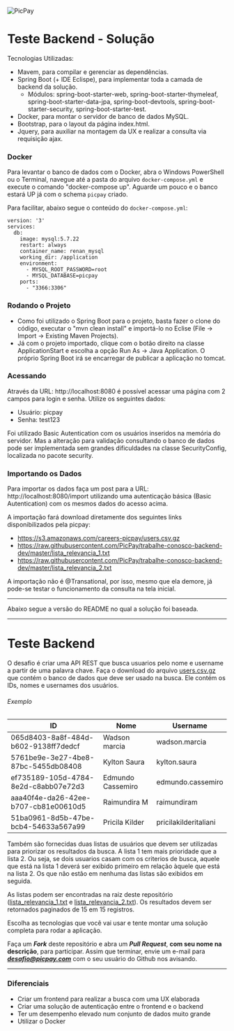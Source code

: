 ![PicPay](https://user-images.githubusercontent.com/1765696/26998603-711fcf30-4d5c-11e7-9281-0d9eb20337ad.png)

# Teste Backend - Solução

Tecnologias Utilizadas:
- Mavem, para compilar e gerenciar as dependências.
- Spring Boot (+ IDE Eclispe), para implementar toda a camada de backend da solução.
	- Módulos: spring-boot-starter-web, spring-boot-starter-thymeleaf, spring-boot-starter-data-jpa, spring-boot-devtools, spring-boot-starter-security, spring-boot-starter-test.
- Docker, para montar o servidor de banco de dados MySQL.
- Bootstrap, para o layout da página index.html.
- Jquery, para auxiliar na montagem da UX e realizar a consulta via requisição ajax.



### Docker

Para levantar o banco de dados com o Docker, abra o Windows PowerShell ou o Terminal, navegue até a pasta do arquivo `docker-compose.yml` e execute o comando "docker-compose up". Aguarde um pouco e o banco estará UP já com o schema `picpay` criado.

Para facilitar, abaixo segue o conteúdo do `docker-compose.yml`: 

```
version: '3'
services:
  db:
    image: mysql:5.7.22
    restart: always
    container_name: renan_mysql
    working_dir: /application
    environment:
      - MYSQL_ROOT_PASSWORD=root
      - MYSQL_DATABASE=picpay
    ports:
      - "3366:3306"
```



### Rodando o Projeto

- Como foi utilizado o Spring Boot para o projeto, basta fazer o clone do código, executar o "mvn clean install" e importá-lo no Eclise (File -> Import -> Existing Maven Projects).
- Já com o projeto importado, clique com o botão direito na classe ApplicationStart e escolha a opção Run As -> Java Application. O próprio Spring Boot irá se encarregar de publicar a aplicação no tomcat.



### Acessando

Através da URL: http://localhost:8080 é possível acessar uma página com 2 campos para login e senha. Utilize os seguintes dados:

- Usuário: picpay
- Senha: test123

Foi utilizado Basic Autentication com os usuários inseridos na memória do servidor. Mas a alteração para validação consultando o banco de dados pode ser implementada sem grandes dificuldades na classe SecurityConfig, localizada no pacote security.



### Importando os Dados

Para importar os dados faça um post para a URL: http://localhost:8080/import utilizando uma autenticação básica (Basic Autentication) com os mesmos dados do acesso acima.

A importação fará download diretamente dos seguintes links disponibilizados pela picpay:
- https://s3.amazonaws.com/careers-picpay/users.csv.gz
- https://raw.githubusercontent.com/PicPay/trabalhe-conosco-backend-dev/master/lista_relevancia_1.txt
- https://raw.githubusercontent.com/PicPay/trabalhe-conosco-backend-dev/master/lista_relevancia_2.txt

A importação não é @Transational, por isso, mesmo que ela demore, já pode-se testar o funcionamento da consulta na tela inicial.
 


-----

Abaixo segue a versão do README no qual a solução foi baseada. 

-----



# Teste Backend

O desafio é criar uma API REST que busca usuarios pelo nome e username a partir de uma palavra chave. Faça o download do arquivo [users.csv.gz](https://s3.amazonaws.com/careers-picpay/users.csv.gz) que contém o banco de dados que deve ser usado na busca. Ele contém os IDs, nomes e usernames dos usuários.

###### Exemplo
| ID                                   | Nome              | Username             |
|--------------------------------------|-------------------|----------------------|
| 065d8403-8a8f-484d-b602-9138ff7dedcf | Wadson marcia     | wadson.marcia        |
| 5761be9e-3e27-4be8-87bc-5455db08408  | Kylton Saura      | kylton.saura         |
| ef735189-105d-4784-8e2d-c8abb07e72d3 | Edmundo Cassemiro | edmundo.cassemiro    |
| aaa40f4e-da26-42ee-b707-cb81e00610d5 | Raimundira M      | raimundiram          |
| 51ba0961-8d5b-47be-bcb4-54633a567a99 | Pricila Kilder    | pricilakilderitaliani|



Também são fornecidas duas listas de usuários que devem ser utilizadas para priorizar os resultados da busca. A lista 1 tem mais prioridade que a lista 2. Ou seja, se dois usuarios casam com os criterios de busca, aquele que está na lista 1 deverá ser exibido primeiro em relação àquele que está na lista 2. Os que não estão em nenhuma das listas são exibidos em seguida.

As listas podem ser encontradas na raiz deste repositório ([lista_relevancia_1.txt](lista_relevancia_1.txt) e [lista_relevancia_2.txt](lista_relevancia_2.txt)).
Os resultados devem ser retornados paginados de 15 em 15 registros.

Escolha as tecnologias que você vai usar e tente montar uma solução completa para rodar a aplicação.

Faça um ***Fork*** deste repositório e abra um ***Pull Request***, **com seu nome na descrição**, para participar. Assim que terminar, envie um e-mail para ***desafio@picpay.com*** com o seu usuário do Github nos avisando.

-----

### Diferenciais

- Criar um frontend para realizar a busca com uma UX elaborada
- Criar uma solução de autenticação entre o frontend e o backend
- Ter um desempenho elevado num conjunto de dados muito grande
- Utilizar o Docker
